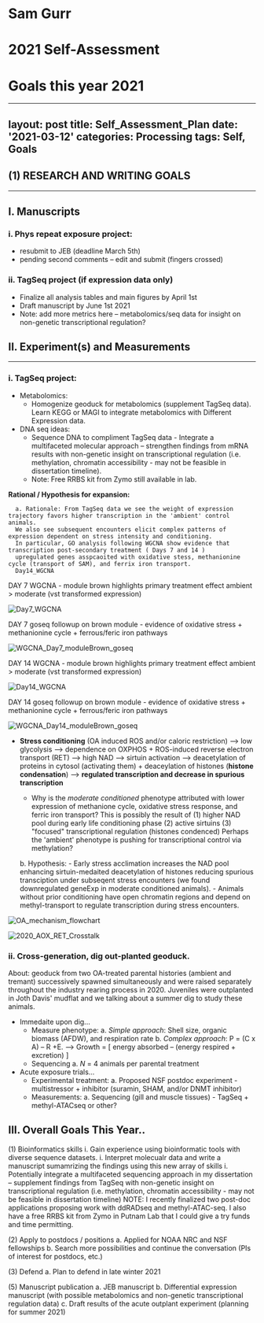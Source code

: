 # Sam Gurr
# 2021 Self-Assessment
# Goals this year 2021
---
layout: post
title: Self_Assessment_Plan
date: '2021-03-12'
categories: Processing
tags: Self, Goals
---

## (1)	RESEARCH AND WRITING GOALS

---------------------------------- 


## I.	Manuscripts


### i.	Phys repeat exposure project: 
 -	resubmit to JEB (deadline March 5th)
 -	pending second comments – edit and submit (fingers crossed)
 
 
### ii.	TagSeq project (if expression data only)
 -	Finalize all analysis tables and main figures by April 1st
 -	Draft manuscript by June 1st 2021
 -	Note: add more metrics here – metabolomics/seq data for insight on non-genetic transcriptional regulation?


## II.	Experiment(s) and Measurements  

---------------------------------- 

### i.	TagSeq project: 
 -	Metabolomics: 
	-	Homogenize geoduck for metabolomics (supplement TagSeq data). Learn KEGG or MAGI to integrate metabolomics with Different Expression data. 
 -	DNA seq ideas: 
	-	Sequence DNA to compliment TagSeq data - Integrate a multifaceted molecular approach – strengthen findings from mRNA results with non-genetic insight on transcriptional regulation (i.e. methylation, chromatin accessibility - may not be feasible in dissertation timeline). 
	-	Note: Free RRBS kit from Zymo still available in lab. 
	
**Rational / Hypothesis for expansion:** 
	
	  a. Rationale: From TagSeq data we see the weight of expression trajectory favors higher transcription in the 'ambient' control animals.
	  We also see subsequent encounters elicit complex patterns of expression dependent on stress intensity and conditioning. 
	  In particular, GO analysis following WGCNA show evidence that transcription post-secondary treatment ( Days 7 and 14 )
	  upregulated genes asspcaoited with oxidative stess, methanionine cycle (transport of SAM), and ferrix iron transport.
	  Day14_WGCNA

DAY 7 WGCNA - module brown highlights primary treatment effect ambient > moderate (vst transformed expression) 

![Day7_WGCNA](https://samgurr.github.io/SamJGurr_Lab_Notebook/images/Day7_WGCNA.jpg "Day7_WGCNA")

DAY 7 goseq followup on brown module -  evidence of oxidative stress  + methanionine cycle + ferrous/feric iron pathways
  
![WGCNA_Day7_moduleBrown_goseq](https://samgurr.github.io/SamJGurr_Lab_Notebook/images/WGCNA_Day7_moduleBrown_goseq.JPG "WGCNA_Day7_moduleBrown_goseq")



DAY 14 WGCNA - module brown highlights primary treatment effect ambient > moderate (vst transformed expression) 

![Day14_WGCNA](https://samgurr.github.io/SamJGurr_Lab_Notebook/images/Day14_WGCNA.jpg "Day14_WGCNA")

DAY 14 goseq followup on brown module -  evidence of oxidative stress  + methanionine cycle + ferrous/feric iron pathways
  
![WGCNA_Day14_moduleBrown_goseq](https://samgurr.github.io/SamJGurr_Lab_Notebook/images/WGCNA_Day14_moduleBrown_goseq.JPG "WGCNA_Day14_moduleBrown_goseq")




 - **Stress conditioning** (OA induced ROS and/or caloric restriction) --> 
	  low glycolysis --> 
	  dependence on OXPHOS + ROS-induced reverse electron transport (RET) --> 
	  high NAD --> 
	  sirtuin activation --> 
	  deacetylation of proteins in cytosol (activating them) + deaceylation of histones (**histone condensation**) -->
      **regulated transcription and decrease in spurious transcription**  
	  
	  - Why is the *moderate conditioned* phenotype attributed with lower expression of methanione cycle, oxidative stress response, and ferric iron transport? 
	  This is possibly the result of (1) higher NAD pool during early life conditioning phase (2) active sirtuins (3) "focused" transcriptional regulation (histones condenced) 
      Perhaps the 'ambient' phenotype is pushing for transcriptional control via methylation?   
	  
	  b. Hypothesis: 
		- Early stress acclimation increases the NAD pool enhancing sirtuin-medaited deacetylation of histones reducing spurious transciption under subseqent stress encounters (we found downregulated geneExp in moderate conditioned animals). 
	    - Animals without prior conditioning have open chromatin regions and depend on methyl-transport to regulate transcription during stress encounters. 

![OA_mechanism_flowchart](https://samgurr.github.io/SamJGurr_Lab_Notebook/images/OA_mechanism_flowchart.JPG "OA_mechanism_flowchart")


![2020_AOX_RET_Crosstalk](https://samgurr.github.io/SamJGurr_Lab_Notebook/images/2020_AOX_RET_Crosstalk.JPG "2020_AOX_RET_Crosstalk")


### ii. Cross-generation, dig out-planted geoduck. 

About: geoduck from two OA-treated parental histories (ambient and tremant) successively 
spawned simultaneously and were raised separately throughout the industry rearing process in 2020. 
Juveniles were outplanted in Joth Davis' mudflat and we talking about a summer dig to study these animals.

 -	Immedaite upon dig...
	-	Measure phenotype:
		a. *Simple approach*: Shell size, organic biomass (AFDW), and respiration rate
	    b. *Complex approach*: P = (C x A) – R +E.  --> Growth = [ energy absorbed – (energy respired + excretion) ]
	-	Sequencing 
		a. *N* = 4 animals per parental treatment
 -	Acute exposure trials...
	-  Experimental treatment:
		a. Proposed NSF postdoc experiment - multistressor + inhibitor (suramin, SHAM, and/or DNMT inhibitor) 
    -  Measurements: 
		a. Sequencing (gill and muscle tissues) - TagSeq + methyl-ATACseq or other? 
		
## III.	Overall Goals This Year..

(1)	Bioinformatics skills
i. Gain experience using bioinformatic tools with diverse sequence datasets. 
i.	Interpret molecualr data and write a manuscript sumamrizing the findings using this new array of skills
i.  Potentially integrate a multifaceted sequencing approach in my dissertation – supplement findings from TagSeq with non-genetic insight on transcriptional regulation (i.e. methylation, chromatin accessibility - may not be feasible in dissertation timeline)
NOTE: I recently finalized two post-doc applications proposing work with ddRADseq and methyl-ATAC-seq. I also have a free RRBS kit from Zymo in Putnam Lab that I could give a try funds and time permitting.

(2)	Apply to postdocs / positions 
a.	Applied for NOAA NRC and NSF fellowships 
b.	Search more possibilities and continue the conversation (PIs of interest for postdocs, etc.)

(3)	Defend 
a.	Plan to defend in late winter 2021

(5)	Manuscript publication
a.	JEB manuscript 
b.	Differential expression manuscript (with possible metabolomics and non-genetic transcriptional regulation data)
c.	Draft results of the acute outplant experiment (planning for summer 2021)

